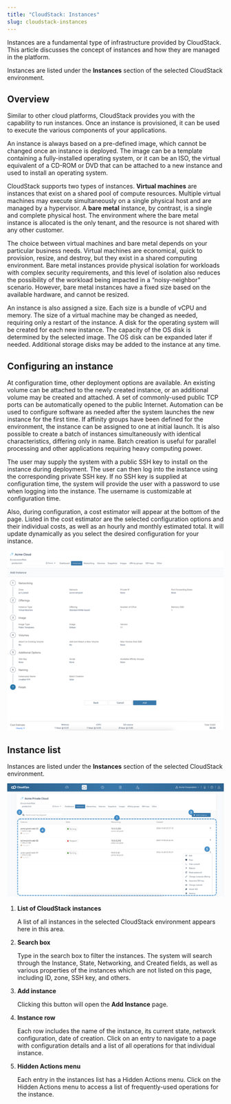 ```yaml
---
title: "CloudStack: Instances"
slug: cloudstack-instances
---
```



Instances are a fundamental type of infrastructure provided by CloudStack. This article discusses the concept of instances and how they are managed in the platform.

Instances are listed under the **Instances** section of the selected CloudStack environment.

## Overview

Similar to other cloud platforms, CloudStack provides you with the capability to run instances. Once an instance is provisioned, it can be used to execute the various components of your applications.

An instance is always based on a pre-defined image, which cannot be changed once an instance is deployed. The image can be a template containing a fully-installed operating system, or it can be an ISO, the virtual equivalent of a CD-ROM or DVD that can be attached to a new instance and used to install an operating system.

CloudStack supports two types of instances. **Virtual machines** are instances that exist on a shared pool of compute resources. Multiple virtual machines may execute simultaneously on a single physical host and are managed by a hypervisor. A **bare metal** instance, by contrast, is a single and complete physical host. The environment where the bare metal instance is allocated is the only tenant, and the resource is not shared with any other customer.

The choice between virtual machines and bare metal depends on your particular business needs. Virtual machines are economical, quick to provision, resize, and destroy, but they exist in a shared computing environment. Bare metal instances provide physical isolation for workloads with complex security requirements, and this level of isolation also reduces the possibility of the workload being impacted in a “noisy-neighbor” scenario. However, bare metal instances have a fixed size based on the available hardware, and cannot be resized.

An instance is also assigned a size. Each size is a bundle of vCPU and memory. The size of a virtual machine may be changed as needed, requiring only a restart of the instance. A disk for the operating system will be created for each new instance. The capacity of the OS disk is determined by the selected image. The OS disk can be expanded later if needed. Additional storage disks may be added to the instance at any time.

## Configuring an instance

At configuration time, other deployment options are available. An existing volume can be attached to the newly created instance, or an additional volume may be created and attached. A set of commonly-used public TCP ports can be automatically opened to the public Internet. Automation can be used to configure software as needed after the system launches the new instance for the first time. If affinity groups have been defined for the environment, the instance can be assigned to one at initial launch. It is also possible to create a batch of instances simultaneously with identical characteristics, differing only in name. Batch creation is useful for parallel processing and other applications requiring heavy computing power.

The user may supply the system with a public SSH key to install on the instance during deployment. The user can then log into the instance using the corresponding private SSH key. If no SSH key is supplied at configuration time, the system will provide the user with a password to use when logging into the instance. The username is customizable at configuration time.

Also, during configuration, a cost estimator will appear at the bottom of the page. Listed in the cost estimator are the selected configuration options and their individual costs, as well as an hourly and monthly estimated total. It will update dynamically as you select the desired configuration for your instance.

![Screenshot of the Add Instance page with the cost estimator displayed](/assets/cloudstack-add-an-instance.png)

## Instance list

Instances are listed under the **Instances** section of the selected CloudStack environment.

![A screenshot of the CloudStack Instances page, with numbered dots indicating features of interest](/assets/cloudstack-instances-numdot.png)

1.  **List of CloudStack instances**

    A list of all instances in the selected CloudStack environment appears here in this area.

2.  **Search box**

    Type in the search box to filter the instances. The system will search through the Instance, State, Networking, and Created fields, as well as various properties of the instances which are not listed on this page, including ID, zone, SSH key, and others.

3.  **Add instance**

    Clicking this button will open the **Add Instance** page.

4.  **Instance row**

    Each row includes the name of the instance, its current state, network configuration, date of creation. Click on an entry to navigate to a page with configuration details and a list of all operations for that individual instance.

5.  **Hidden Actions menu**

    Each entry in the instances list has a Hidden Actions menu. Click on the Hidden Actions menu to access a list of frequently-used operations for the instance.


